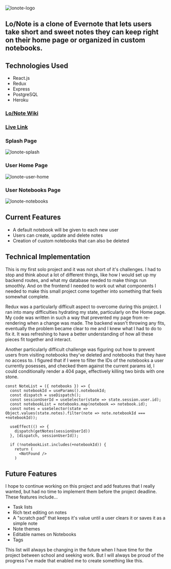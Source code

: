 ![lonote-logo](https://user-images.githubusercontent.com/97128550/176982778-61122a5d-3160-4a22-aa10-beebbcdc8403.png)

## Lo/Note is a clone of Evernote that lets users take short and sweet notes they can keep right on their home page or organized in custom notebooks.

## Technologies Used

- React.js
- Redux
- Express
- PostgreSQL
- Heroku

### [Lo/Note Wiki](https://github.com/stuffy-doll/lonote/wiki)

### [Live Link](https://lonote.herokuapp.com/)


### Splash Page

![lonote-splash](https://user-images.githubusercontent.com/97128550/176983263-89dc752f-be54-4aa8-bf5b-0db700cae3f7.png)

### User Home Page

![lonote-user-home](https://user-images.githubusercontent.com/97128550/176983264-3a40834b-15af-49f2-92a9-5553aa6cbd83.png)

### User Notebooks Page
![lonote-notebooks](https://user-images.githubusercontent.com/97128550/176984506-d4b2deb5-8d17-40e1-95df-b7b17de99433.png)

## Current Features

- A default notebook will be given to each new user
- Users can create, update and delete notes
- Creation of custom notebooks that can also be deleted

## Technical Implementation

This is my first solo project and it was not short of it's challenges. I had to stop and think about a lot of different things, like how I would set up my backend routes, and what my database needed to make things run smoothly. And on the frontend I needed to work out what components I needed to make this small project come together into something that feels somewhat complete.

Redux was a particularly difficult aspect to overcome during this project. I ran into many difficulties hydrating my state, particularly on the Home page. My code was written in such a way that prevented my page from re-rendering when a change was made. The backend wasn't throwing any fits, eventually the problem became clear to me and I knew what I had to do to fix it. It was refreshing to have a better understanding of how all these pieces fit together and interact.

Another particularly difficult challenge was figuring out how to prevent users from visiting notebooks they've deleted and notebooks that they have no access to. I figured that if I were to filter the IDs of the notebooks a user currently posesses, and checked them against the current params id, I could conditionally
render a 404 page, effectively killing two birds with one stone.

```
const NoteList = ({ notebooks }) => {
  const notebookId = useParams().notebookId;
  const dispatch = useDispatch();
  const sessionUserId = useSelector(state => state.session.user.id);
  const notebookList = notebooks.map(notebook => notebook.id);
  const notes = useSelector(state => Object.values(state.notes).filter(note => note.notebookId === +notebookId));

  useEffect(() => {
    dispatch(getNotes(sessionUserId))
  }, [dispatch, sessionUserId]);

  if (!notebookList.includes(+notebookId)) {
    return (
      <NotFound />
    )
```

## Future Features

I hope to continue working on this project and add features that I really wanted, but had no time to implement them before the project deadline. These features include...

- Task lists
- Rich text editing on notes
- A "scratch pad" that keeps it's value until a user clears it or saves it as a simple note
- Note themes
- Editable names on Notebooks
- Tags

This list will always be changing in the future when I have time for the project between school and seeking work. But I will always be proud of the progress I've made that enabled me to create something like this.
